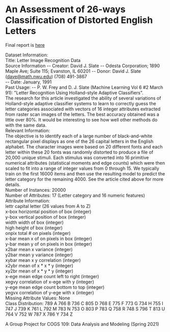 # An Assessment of 26-ways Classification of Distorted English Letters

Final report is [here](https://github.com/holatangyuan/Distorted_Letters_Classification/blob/main/final_report/FinalPaper.pdf)

Dataset Information: <br>
Title: Letter Image Recognition Data <br>
Source Information -- Creator: David J. Slate -- Odesta Corporation; 1890 Maple Ave; Suite 115; Evanston, IL 60201 -- Donor: David J. Slate (dave@math.nwu.edu) (708) 491-3867 <br>
-- Date: January, 1991 <br>
Past Usage: -- P. W. Frey and D. J. Slate (Machine Learning Vol 6 #2 March 91): "Letter Recognition Using Holland-style Adaptive Classifiers". <br>
The research for this article investigated the ability of several variations of Holland-style adaptive classifier systems to learn to correctly guess the letter categories associated with vectors of 16 integer attributes extracted from raster scan images of the letters. The best accuracy obtained was a little over 80%. It would be interesting to see how well other methods do with the same data. <br>
Relevant Information: <br>
The objective is to identify each of a large number of black-and-white rectangular pixel displays as one of the 26 capital letters in the English alphabet. The character images were based on 20 different fonts and each letter within these 20 fonts was randomly distorted to produce a file of 20,000 unique stimuli. Each stimulus was converted into 16 primitive numerical attributes (statistical moments and edge counts) which were then scaled to fit into a range of integer values from 0 through 15. We typically train on the first 16000 items and then use the resulting model to predict the letter category for the remaining 4000. See the article cited above for more details. <br>
Number of Instances: 20000 <br>
Number of Attributes: 17 (Letter category and 16 numeric features) <br>
Attribute Information: <br>
lettr capital letter (26 values from A to Z) <br>
x-box horizontal position of box (integer) <br>
y-box vertical position of box (integer) <br>
width width of box (integer) <br>
high height of box (integer) <br>
onpix total # on pixels (integer) <br>
x-bar mean x of on pixels in box (integer) <br>
y-bar mean y of on pixels in box (integer) <br>
x2bar mean x variance (integer) <br>
y2bar mean y variance (integer) <br>
xybar mean x y correlation (integer) <br>
x2ybr mean of x * x * y (integer) <br>
xy2br mean of x * y * y (integer) <br>
x-ege mean edge count left to right (integer) <br>
xegvy correlation of x-ege with y (integer) <br>
y-ege mean edge count bottom to top (integer) <br>
yegvx correlation of y-ege with x (integer) <br>
Missing Attribute Values: None <br>
Class Distribution: 789 A 766 B 736 C 805 D 768 E 775 F 773 G 734 H 755 I 747 J 739 K 761 L 792 M 783 N 753 O 803 P 783 Q 758 R 748 S 796 T 813 U 764 V 752 W 787 X 786 Y 734 Z

A Group Project for COGS 109: Data Analysis and Modeling (Spring 2021)

